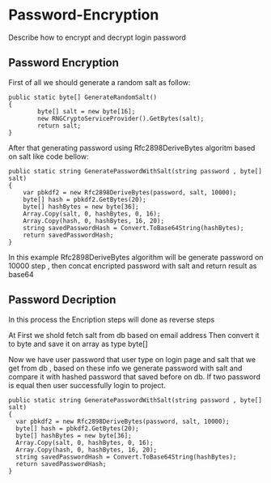# Password-Encryption
Describe how to encrypt and decrypt login password


<h2>Password Encryption</h2>
First of all we should generate a random salt as follow:

```
public static byte[] GenerateRandomSalt()
{
        byte[] salt = new byte[16];
        new RNGCryptoServiceProvider().GetBytes(salt);
        return salt;    
}
```

After that generating password using Rfc2898DeriveBytes algoritm based on salt like code bellow:

```
public static string GeneratePasswordWithSalt(string password , byte[] salt)
{
    var pbkdf2 = new Rfc2898DeriveBytes(password, salt, 10000);
    byte[] hash = pbkdf2.GetBytes(20);
    byte[] hashBytes = new byte[36];
    Array.Copy(salt, 0, hashBytes, 0, 16);
    Array.Copy(hash, 0, hashBytes, 16, 20);
    string savedPasswordHash = Convert.ToBase64String(hashBytes);
    return savedPasswordHash;
}
```

In this example Rfc2898DeriveBytes algorithm will be generate password on 10000 step , then concat encripted password with salt and return result as base64


<h2>Password Decription</h2>

In this process the Encription steps will done as reverse steps

At First we shold fetch salt from db based on email address
Then convert it to byte and save it on array as type byte[]

Now we have user password that user type on login page and salt that we get from db , based on these info we generate password with salt and compare it with hashed password that saved before on db.
If two password is equal then user successfully login to project.

```
public static string GeneratePasswordWithSalt(string password , byte[] salt)
{
  var pbkdf2 = new Rfc2898DeriveBytes(password, salt, 10000);
  byte[] hash = pbkdf2.GetBytes(20);
  byte[] hashBytes = new byte[36];
  Array.Copy(salt, 0, hashBytes, 0, 16);
  Array.Copy(hash, 0, hashBytes, 16, 20);
  string savedPasswordHash = Convert.ToBase64String(hashBytes);
  return savedPasswordHash;
}
```



